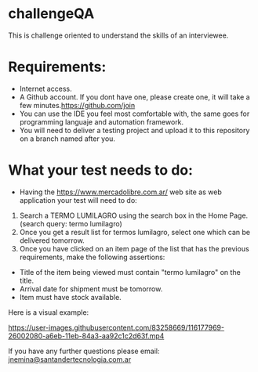 # challengeQA
This is challenge oriented to understand the skills of an interviewee.



 # Requirements:
 
 - Internet access.
 - A Github account. If you dont have one, please create one, it will take a few minutes.https://github.com/join
 - You can use the IDE you feel most comfortable with, the same goes for programming languaje and automation framework.
 - You will need to deliver a testing project and upload it to this repository on a branch named after you.



# What your test needs to do:

- Having the https://www.mercadolibre.com.ar/ web site as web application your test will need to do:

 1. Search a TERMO LUMILAGRO using the search box in the Home Page. (search query: termo lumilagro)
 2. Once you get a result list for termos lumilagro, select one which can be delivered tomorrow.
 3. Once you have clicked on an item page of the list that has the previous requirements, make the following assertions:
   - Title of the item being viewed must contain "termo lumilagro" on the title.
   - Arrival date for shipment must be tomorrow.
   - Item must have stock available.
   
Here is a visual example:

https://user-images.githubusercontent.com/83258669/116177969-26002080-a6eb-11eb-84a3-aa92c1c2d63f.mp4

If you have any further questions please email: jnemina@santandertecnologia.com.ar


